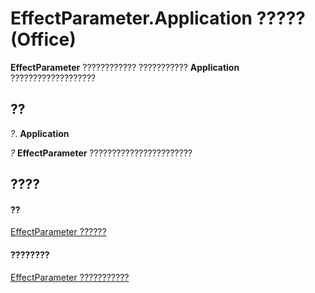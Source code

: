 
# EffectParameter.Application ????? (Office)

 **EffectParameter** ???????????? ??????????? **Application** ???????????????????


## ??

 _?_. **Application**

 _?_ **EffectParameter** ???????????????????????


## ????


#### ??


[EffectParameter ??????](975669fc-cf50-ac64-e6b5-84ff5397829b.md)
#### ????????


[EffectParameter ???????????](http://msdn.microsoft.com/library/a52ed620-d0eb-4111-495e-bfe6e768c8df%28Office.15%29.aspx)